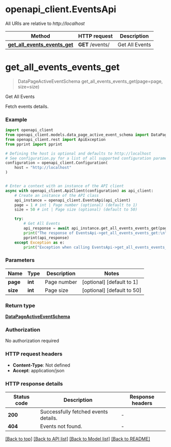 # openapi_client.EventsApi

All URIs are relative to *http://localhost*

Method | HTTP request | Description
------------- | ------------- | -------------
[**get_all_events_events_get**](EventsApi.md#get_all_events_events_get) | **GET** /events/ | Get All Events


# **get_all_events_events_get**
> DataPageActiveEventSchema get_all_events_events_get(page=page, size=size)

Get All Events

Fetch events details.

### Example


```python
import openapi_client
from openapi_client.models.data_page_active_event_schema import DataPageActiveEventSchema
from openapi_client.rest import ApiException
from pprint import pprint

# Defining the host is optional and defaults to http://localhost
# See configuration.py for a list of all supported configuration parameters.
configuration = openapi_client.Configuration(
    host = "http://localhost"
)


# Enter a context with an instance of the API client
async with openapi_client.ApiClient(configuration) as api_client:
    # Create an instance of the API class
    api_instance = openapi_client.EventsApi(api_client)
    page = 1 # int | Page number (optional) (default to 1)
    size = 50 # int | Page size (optional) (default to 50)

    try:
        # Get All Events
        api_response = await api_instance.get_all_events_events_get(page=page, size=size)
        print("The response of EventsApi->get_all_events_events_get:\n")
        pprint(api_response)
    except Exception as e:
        print("Exception when calling EventsApi->get_all_events_events_get: %s\n" % e)
```



### Parameters


Name | Type | Description  | Notes
------------- | ------------- | ------------- | -------------
 **page** | **int**| Page number | [optional] [default to 1]
 **size** | **int**| Page size | [optional] [default to 50]

### Return type

[**DataPageActiveEventSchema**](DataPageActiveEventSchema.md)

### Authorization

No authorization required

### HTTP request headers

 - **Content-Type**: Not defined
 - **Accept**: application/json

### HTTP response details

| Status code | Description | Response headers |
|-------------|-------------|------------------|
**200** | Successfully fetched events details. |  -  |
**404** | Events not found. |  -  |

[[Back to top]](#) [[Back to API list]](../README.md#documentation-for-api-endpoints) [[Back to Model list]](../README.md#documentation-for-models) [[Back to README]](../README.md)

